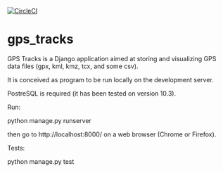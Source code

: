 [![CircleCI](https://circleci.com/github/baruselli/gps_tracks.svg?style=svg&circle-token=212f3855c5f6b83a1e26a8aa77b1b7efe5f6f999)](https://app.circleci.com/pipelines/github/baruselli/gps_tracks?branch=master)

# gps_tracks

GPS Tracks is a Django application aimed at storing and visualizing GPS data files (gpx, kml, kmz, tcx, and some csv).

It is conceived as program to be run locally on the development server.

PostreSQL is required (it has been tested on version 10.3).


Run:

python manage.py runserver

then go to http://localhost:8000/ on a web browser (Chrome or Firefox).



Tests:

python manage.py test
